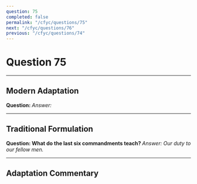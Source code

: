 ```yaml
---
question: 75
completed: false
permalink: "/cfyc/questions/75"
next: "/cfyc/questions/76"
previous: "/cfyc/questions/74"
---
```

# Question 75
---
## Modern Adaptation
<strong>
    Question:
</strong>

<em>
    Answer:
</em>

---
## Traditional Formulation
<strong>
    Question: What do the last six commandments teach?
</strong>

<em>
    Answer: Our duty to our fellow men.
</em>

---
## Adaptation Commentary
